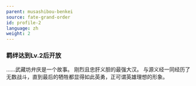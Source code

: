 ```yaml
---
parent: musashibou-benkei
source: fate-grand-order
id: profile-2
language: zh
weight: 2
---
```


### 羁绊达到Lv.2后开放

……武藏坊弁庆是一个故事。
刚烈且忠肝义胆的最强大汉。
与源义经一同经历了无数战斗，直到最后的牺牲都显得如此英勇，正可谓英雄理想的形象。
